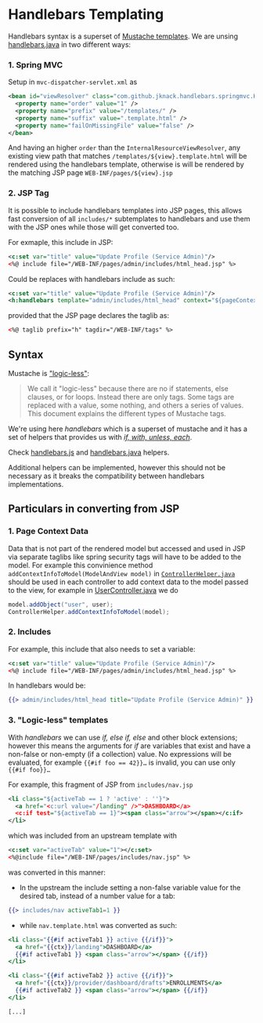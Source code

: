 # Handlebars Templating

Handlebars syntax is a superset of [Mustache templates](https://mustache.github.io/). We are unsing [handlebars.java](https://github.com/jknack/handlebars.java/) in two different ways:

### 1. Spring MVC

Setup in `mvc-dispatcher-servlet.xml` as

```xml
<bean id="viewResolver" class="com.github.jknack.handlebars.springmvc.HandlebarsViewResolver">
  <property name="order" value="1" />
  <property name="prefix" value="/templates/" />
  <property name="suffix" value=".template.html" />
  <property name="failOnMissingFile" value="false" />
</bean>
```

And having an higher `order` than the `InternalResourceViewResolver`, any existing view path that matches `/templates/${view}.template.html` will be rendered using the handlebars template, otherwise is will be rendered by the matching JSP page `WEB-INF/pages/${view}.jsp`

### 2. JSP Tag

It is possible to include handlebars templates into JSP pages, this allows fast conversion of all `includes/*` subtemplates to handlebars and use them with the JSP ones while those will get converted too.

For exmaple, this include in JSP:

```xml
<c:set var="title" value="Update Profile (Service Admin)"/>
<%@ include file="/WEB-INF/pages/admin/includes/html_head.jsp" %>
```

Could be replaces with handlebars include as such:

```xml
<c:set var="title" value="Update Profile (Service Admin)"/>
<h:handlebars template="admin/includes/html_head" context="${pageContext}" />
```

provided that the JSP page declares the taglib as:

```xml
<%@ taglib prefix="h" tagdir="/WEB-INF/tags" %>
```

## Syntax

Mustache is ["logic-less"](https://mustache.github.io/mustache.5.html):

> We call it "logic-less" because there are no if statements, else clauses, or for loops. Instead there are only tags. Some tags are replaced with a value, some nothing, and others a series of values. This document explains the different types of Mustache tags.

We're using here *handlebars* which is a superset of mustache and it has a set of helpers that provides us with [*if, with, unless, each*](http://handlebarsjs.com/block_helpers.html).

Check [handlebars.js](http://handlebarsjs.com/) and [handlebars.java](https://github.com/jknack/handlebars.java/#helpers) helpers.

Additional helpers can be implemented, however this should not be necessary as it breaks the compatibility between handlebars implementations.

## Particulars in converting from JSP

### 1. Page Context Data
Data that is not part of the rendered model but accessed and used in JSP via separate taglibs like spring security tags will have to be added to the model. For example this convinience method `addContextInfoToModel(ModelAndView model)` in [`ControllerHelper.java`](https://github.com/OpenTechStrategies/psm/blob/master/psm-app/cms-web/src/main/java/gov/medicaid/controllers/ControllerHelper.java) should be used in each controller to add context data to the model passed to the view, for example in [UserController.java](https://github.com/OpenTechStrategies/psm/blob/3fd8a0a14fc802cb7a5061eddc5109c091ecb85d/psm-app/cms-web/src/main/java/gov/medicaid/controllers/admin/UserController.java]) we do

```java
model.addObject("user", user);
ControllerHelper.addContextInfoToModel(model);
```

### 2. Includes

For example, this include that also needs to set a variable:

```xml
<c:set var="title" value="Update Profile (Service Admin)"/>
<%@ include file="/WEB-INF/pages/admin/includes/html_head.jsp" %>
```

In handlebars would be:

```mustache
{{> admin/includes/html_head title="Update Profile (Service Admin)" }}
```

### 3. "Logic-less" templates

With *handlebars* we can use *if, else if, else* and other block extensions; however this means the arguments for *if* are variables that exist and have a non-false or non-empty (if a collection) value. No expressions will be evaluated, for example `{{#if foo == 42}}…` is invalid, you can use only `{{#if foo}}…`

For example, this fragment of JSP from `includes/nav.jsp`

```xml
<li class="${activeTab == 1 ? 'active' : ''}">
  <a href="<c:url value="/landing" />">DASHBOARD</a>
  <c:if test="${activeTab == 1}"><span class="arrow"></span></c:if>
</li>
```

which was included from an upstream template with

```xml
<c:set var="activeTab" value="1"></c:set>
<%@include file="/WEB-INF/pages/includes/nav.jsp" %>
```

was converted in this manner:

- In the upstream the include setting a non-false variable value for the desired tab, instead of a number value for a tab:

```mustache
{{> includes/nav activeTab1=1 }}
```

- while `nav.template.html` was converted as such:

```mustache
<li class="{{#if activeTab1 }} active {{/if}}">
  <a href="{{ctx}}/landing">DASHBOARD</a>
  {{#if activeTab1 }} <span class="arrow"></span> {{/if}}
</li>

<li class="{{#if activeTab2 }} active {{/if}}">
  <a href="{{ctx}}/provider/dashboard/drafts">ENROLLMENTS</a>
  {{#if activeTab2 }} <span class="arrow"></span> {{/if}}
</li>

[...]
```
